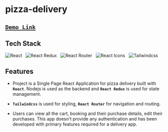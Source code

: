 # pizza-delivery

## [` Demo Link `](https://playful-brigadeiros-5f7d07.netlify.app/)

## Tech Stack

![React](https://img.shields.io/badge/React-20232A?style=for-the-badge&logo=react&logoColor=61DAFB)
&nbsp;&nbsp;![React Redux](https://img.shields.io/badge/redux-8A2BE2)
&nbsp;&nbsp;![React Router](https://img.shields.io/badge/React_Router-CA4245?style=for-the-badge&logo=react-router&logoColor=white)
&nbsp;&nbsp;![React Icons](https://img.shields.io/badge/React_Icons-5588FF?style=for-the-badge&logo=React_Icons&logoColor=black)
&nbsp;&nbsp;![Tailwindcss](https://img.shields.io/badge/Tailwindcss-8A2BE2)


## Features

-   Project is a Single Page React Application for pizza delivery built with **`React`**. Nodejs is used as the backend and **`React Redux`** is used for state management.

-    **`Tailwindcss`** is used for styling, **`React Router`** for navigation and routing.

-   Users can view all the cart, booking and their purchase details, edit their purchases. This app doesn't provide any authentication and has been developed with primary features required for a delivery app.

